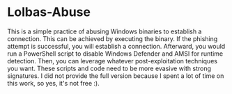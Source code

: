 # Lolbas-Abuse

This is a simple practice of abusing Windows binaries to establish a connection. This can be achieved by executing the binary. If the phishing attempt is successful, you will establish a connection. Afterward, you would run a PowerShell script to disable Windows Defender and AMSI for runtime detection. Then, you can leverage whatever post-exploitation techniques you want. These scripts and code need to be more evasive with strong signatures. I did not provide the full version because I spent a lot of time on this work, so yes, it's not free :).

